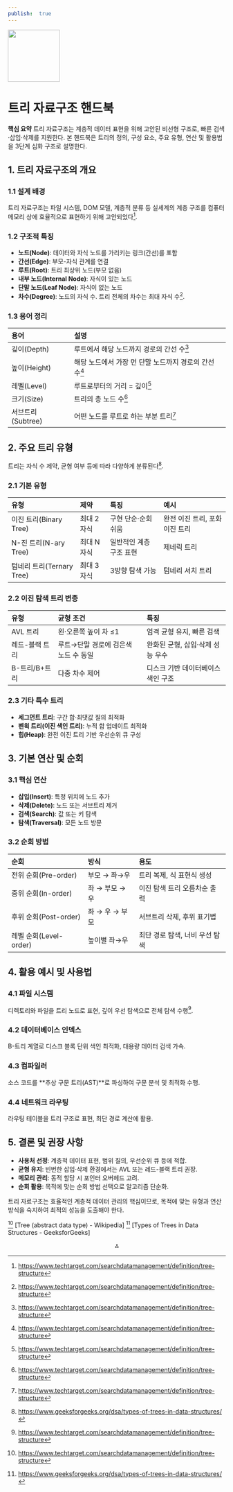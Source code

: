 ```yaml
---
publish:  true
---
```


<img src="https://r2cdn.perplexity.ai/pplx-full-logo-primary-dark%402x.png" class="logo" width="120"/>

# 트리 자료구조 핸드북

**핵심 요약**
트리 자료구조는 계층적 데이터 표현을 위해 고안된 비선형 구조로, 빠른 검색·삽입·삭제를 지원한다. 본 핸드북은 트리의 정의, 구성 요소, 주요 유형, 연산 및 활용법을 3단계 심화 구조로 설명한다.

## 1. 트리 자료구조의 개요

### 1.1 설계 배경

트리 자료구조는 파일 시스템, DOM 모델, 계층적 분류 등 실세계의 계층 구조를 컴퓨터 메모리 상에 효율적으로 표현하기 위해 고안되었다[^1].

### 1.2 구조적 특징

- **노드(Node)**: 데이터와 자식 노드를 가리키는 링크(간선)를 포함
- **간선(Edge)**: 부모-자식 관계를 연결
- **루트(Root)**: 트리 최상위 노드(부모 없음)
- **내부 노드(Internal Node)**: 자식이 있는 노드
- **단말 노드(Leaf Node)**: 자식이 없는 노드
- **차수(Degree)**: 노드의 자식 수. 트리 전체의 차수는 최대 자식 수[^1].


### 1.3 용어 정리

| 용어 | 설명 |
| :-- | :-- |
| 깊이(Depth) | 루트에서 해당 노드까지 경로의 간선 수[^1] |
| 높이(Height) | 해당 노드에서 가장 먼 단말 노드까지 경로의 간선 수[^1] |
| 레벨(Level) | 루트로부터의 거리 = 깊이[^1] |
| 크기(Size) | 트리의 총 노드 수[^1] |
| 서브트리(Subtree) | 어떤 노드를 루트로 하는 부분 트리[^1] |

## 2. 주요 트리 유형

트리는 자식 수 제약, 균형 여부 등에 따라 다양하게 분류된다[^2].

### 2.1 기본 유형

| 유형 | 제약 | 특징 | 예시 |
| :-- | :-- | :-- | :-- |
| 이진 트리(Binary Tree) | 최대 2자식 | 구현 단순·순회 쉬움 | 완전 이진 트리, 포화 이진 트리 |
| N-진 트리(N-ary Tree) | 최대 N자식 | 일반적인 계층 구조 표현 | 제네릭 트리 |
| 텀네리 트리(Ternary Tree) | 최대 3자식 | 3방향 탐색 가능 | 텀네리 서치 트리 |

### 2.2 이진 탐색 트리 변종

| 유형 | 균형 조건 | 특징 |
| :-- | :-- | :-- |
| AVL 트리 | 왼·오른쪽 높이 차 ≤1 | 엄격 균형 유지, 빠른 검색 |
| 레드-블랙 트리 | 루트→단말 경로에 검은색 노드 수 동일 | 완화된 균형, 삽입·삭제 성능 우수 |
| B-트리/B+트리 | 다중 차수 제어 | 디스크 기반 데이터베이스 색인 구조 |

### 2.3 기타 특수 트리

- **세그먼트 트리**: 구간 합·최댓값 질의 최적화
- **펜윅 트리(이진 색인 트리)**: 누적 합 업데이트 최적화
- **힙(Heap)**: 완전 이진 트리 기반 우선순위 큐 구성


## 3. 기본 연산 및 순회

### 3.1 핵심 연산

- **삽입(Insert)**: 특정 위치에 노드 추가
- **삭제(Delete)**: 노드 또는 서브트리 제거
- **검색(Search)**: 값 또는 키 탐색
- **탐색(Traversal)**: 모든 노드 방문


### 3.2 순회 방법

| 순회 | 방식 | 용도 |
| :-- | :-- | :-- |
| 전위 순회(Pre-order) | 부모 → 좌→우 | 트리 복제, 식 표현식 생성 |
| 중위 순회(In-order) | 좌 → 부모 → 우 | 이진 탐색 트리 오름차순 출력 |
| 후위 순회(Post-order) | 좌 → 우 → 부모 | 서브트리 삭제, 후위 표기법 |
| 레벨 순회(Level-order) | 높이별 좌→우 | 최단 경로 탐색, 너비 우선 탐색 |

## 4. 활용 예시 및 사용법

### 4.1 파일 시스템

디렉토리와 파일을 트리 노드로 표현, 깊이 우선 탐색으로 전체 탐색 수행[^1].

### 4.2 데이터베이스 인덱스

B-트리 계열로 디스크 블록 단위 색인 최적화, 대용량 데이터 검색 가속.

### 4.3 컴파일러

소스 코드를 **추상 구문 트리(AST)**로 파싱하여 구문 분석 및 최적화 수행.

### 4.4 네트워크 라우팅

라우팅 테이블을 트리 구조로 표현, 최단 경로 계산에 활용.

## 5. 결론 및 권장 사항

- **사용처 선정**: 계층적 데이터 표현, 범위 질의, 우선순위 큐 등에 적합.
- **균형 유지**: 빈번한 삽입·삭제 환경에서는 AVL 또는 레드-블랙 트리 권장.
- **메모리 관리**: 동적 할당 시 포인터 오버헤드 고려.
- **순회 활용**: 목적에 맞는 순회 방법 선택으로 알고리즘 단순화.

트리 자료구조는 효율적인 계층적 데이터 관리의 핵심이므로, 목적에 맞는 유형과 연산 방식을 숙지하여 최적의 성능을 도출해야 한다.

[^1] [Tree (abstract data type) - Wikipedia]
[^2] [Types of Trees in Data Structures - GeeksforGeeks]

<div style="text-align: center">⁂</div>

[^1]: https://www.techtarget.com/searchdatamanagement/definition/tree-structure

[^2]: https://www.geeksforgeeks.org/dsa/types-of-trees-in-data-structures/

[^3]: https://www.scaler.in/types-of-trees-in-data-structures/

[^4]: https://www.newtonschool.co/post/tree-data-structure-types-operations-applications

[^5]: https://www.w3schools.com/dsa/dsa_theory_trees.php

[^6]: https://herovired.com/learning-hub/blogs/trees-in-data-structure/

[^7]: https://www.thedshandbook.com/trees/

[^8]: https://www.theknowledgeacademy.com/blog/types-of-trees-in-data-structure/

[^9]: https://www.wscubetech.com/resources/dsa/tree-data-structure

[^10]: https://www.geeksforgeeks.org/dsa/introduction-to-tree-data-structure/

[^11]: https://www.ccbp.in/blog/articles/application-of-tree-in-data-structure

[^12]: https://en.wikipedia.org/wiki/Tree_(abstract_data_type)

[^13]: https://www.tutorialspoint.com/data_structures_algorithms/tree_data_structure.htm

[^14]: https://www.geeksforgeeks.org/dsa/tree-data-structure/

[^15]: https://www.upgrad.com/blog/types-of-trees-in-data-structure/

[^16]: https://unstop.com/blog/tree-data-structure

[^17]: https://www.programiz.com/dsa/trees

[^18]: https://alchemy.com/docs/tree-data-structures

